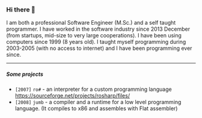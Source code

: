 ### Hi there 👋

I am both a professional Software Engineer (M.Sc.) and a self taught programmer. I have worked in the software industry since 2013 December (from startups, mid-size to very large cooperations). I have been using computers since 1999 (8 years old). I taught myself programming during 2003-2005 (with no access to internet) and I have been programming ever since.

---

##### Some projects

* `[2007]` `ro#` - an interpreter for a custom programming language https://sourceforge.net/projects/rosharp/files/
* `[2008]` `jumb` - a compiler and a runtime for a low level programming language. (It compiles to x86 and assembles with Flat assembler)

